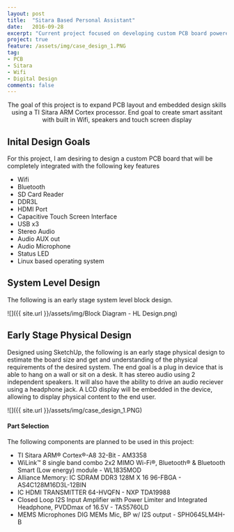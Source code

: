 ```yaml
---
layout: post
title:  "Sitara Based Personal Assistant"
date:   2016-09-28
excerpt: "Current project focused on developing custom PCB board powered by TI Sitara ARM Cortex Processor. End goal to create smart assitant with built in Wifi, speakers and touch screen display "
project: true
feature: /assets/img/case_design_1.PNG
tag:
- PCB 
- Sitara
- Wifi
- Digital Design
comments: false
---
```

    
<center>The goal of this project is to expand PCB layout and embedded design skills using a TI Sitara ARM Cortex processor. End goal to create smart assitant with built in Wifi, speakers and touch screen display  </center>
     
## Inital Design Goals

For this project, I am desiring to design a custom PCB board that will be completely integrated with the following key features


- Wifi
- Bluetooth
- SD Card Reader
- DDR3L
- HDMI Port 
- Capacitive Touch Screen Interface
- USB x3
- Stereo Audio
- Audio AUX out
- Audio Microphone
- Status LED
- Linux based operating system

## System Level Design

The following is an early stage system level block design. 

![]({{ site.url }}/assets/img/Block Diagram - HL Design.png)

## Early Stage Physical Design

Designed using SketchUp, the following is an early stage physical design to estimate the board size and get and understanding of the physical requirements of the desired system. The end goal is a plug in device that is able to hang on a wall or sit on a desk. It has stereo audio using 2 independent speakers. It will also have the ability to drive an audio reciever using a headphone jack. A LCD display will be embedded in the device, allowing to display physical content to the end user. 

![]({{ site.url }}/assets/img/case_design_1.PNG)


#### Part Selection 

The following components are planned to be used in this project:


- TI Sitara ARM® Cortex®-A8 32-Bit - AM3358
- WiLink™ 8 single band combo 2x2 MIMO Wi-Fi®, Bluetooth® & Bluetooth Smart (Low energy) module - WL1835MOD
- Alliance Memory: IC SDRAM DDR3 128M X 16 96-FBGA - AS4C128M16D3L-12BIN
- IC HDMI TRANSMITTER 64-HVQFN - NXP TDA19988
- Closed Loop I2S Input Amplifier with Power Limiter and Integrated Headphone, PVDDmax of 16.5V - TAS5760LD 
- MEMS Microphones DIG MEMs Mic, BP w/ I2S output - SPH0645LM4H-B



